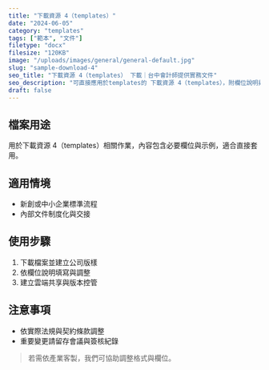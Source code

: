 ```yaml
---
title: "下載資源 4（templates）"
date: "2024-06-05"
category: "templates"
tags: ["範本", "文件"]
filetype: "docx"
filesize: "120KB"
image: "/uploads/images/general/general-default.jpg"
slug: "sample-download-4"
seo_title: "下載資源 4（templates） 下載｜台中會計師提供實務文件"
seo_description: "可直接應用於templates的 下載資源 4（templates），附欄位說明與步驟，協助快速落地。"
draft: false
---
```


## 檔案用途
用於下載資源 4（templates）相關作業，內容包含必要欄位與示例，適合直接套用。

## 適用情境
- 新創或中小企業標準流程
- 內部文件制度化與交接

## 使用步驟
1. 下載檔案並建立公司版樣
2. 依欄位說明填寫與調整
3. 建立雲端共享與版本控管

## 注意事項
- 依實際法規與契約條款調整
- 重要變更請留存會議與簽核紀錄

> 若需依產業客製，我們可協助調整格式與欄位。
